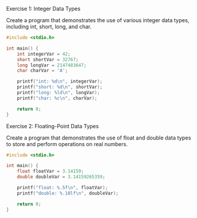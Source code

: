 Exercise 1: Integer Data Types

Create a program that demonstrates the use of various integer data types, including int, short, long, and char.

```c
#include <stdio.h>

int main() {
    int integerVar = 42;
    short shortVar = 32767;
    long longVar = 2147483647;
    char charVar = 'A';

    printf("int: %d\n", integerVar);
    printf("short: %d\n", shortVar);
    printf("long: %ld\n", longVar);
    printf("char: %c\n", charVar);

    return 0;
}
```

Exercise 2: Floating-Point Data Types

Create a program that demonstrates the use of float and double data types to store and perform operations on real numbers.

```c
#include <stdio.h>

int main() {
    float floatVar = 3.14159;
    double doubleVar = 3.14159265359;

    printf("float: %.5f\n", floatVar);
    printf("double: %.10lf\n", doubleVar);

    return 0;
}
```
